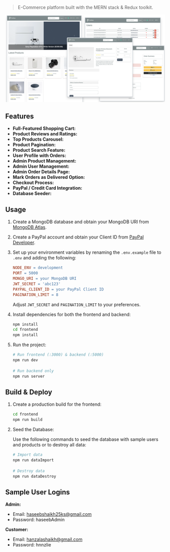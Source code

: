> E-Commerce platform built with the MERN stack & Redux toolkit.

<img src="./frontend/public/images/screens.png">

## Features
- **Full-Featured Shopping Cart:**
- **Product Reviews and Ratings:**
- **Top Products Carousel:**
- **Product Pagination:**
- **Product Search Feature:**
- **User Profile with Orders:**
- **Admin Product Management:**
- **Admin User Management:**
- **Admin Order Details Page:**
- **Mark Orders as Delivered Option:**
- **Checkout Process:**
- **PayPal / Credit Card Integration:**
- **Database Seeder:**

## Usage
1. Create a MongoDB database and obtain your MongoDB URI from [MongoDB Atlas](https://www.mongodb.com/cloud/atlas).
2. Create a PayPal account and obtain your Client ID from [PayPal Developer](https://developer.paypal.com/).
3. Set up your environment variables by renaming the `.env.example` file to `.env` and adding the following:

    ```makefile
    NODE_ENV = development
    PORT = 5000
    MONGO_URI = your MongoDB URI
    JWT_SECRET = 'abc123'
    PAYPAL_CLIENT_ID = your PayPal Client ID
    PAGINATION_LIMIT = 8
    ```

    Adjust `JWT_SECRET` and `PAGINATION_LIMIT` to your preferences.
4. Install dependencies for both the frontend and backend:

    ```bash
    npm install
    cd frontend
    npm install
    ```
5. Run the project:

    ```bash
    # Run frontend (:3000) & backend (:5000)
    npm run dev

    # Run backend only
    npm run server
    ```

## Build & Deploy
1. Create a production build for the frontend:

    ```bash
    cd frontend
    npm run build
    ```

2. Seed the Database:

    Use the following commands to seed the database with sample users and products or to destroy all data:

    ```bash
    # Import data
    npm run dataImport

    # Destroy data
    npm run dataDestroy
    ```

## Sample User Logins
**Admin:**
- Email: haseebshaikh25ks@gmail.com
- Password: haseebAdmin

**Customer:**
- Email: hanzalashaikh@gmail.com
- Password: hnnzlie

